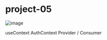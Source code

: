 # project-05

![image](https://github.com/NaoRojas/project-05/assets/46090365/6c665fe3-47e6-45d7-bedd-2b9e657156ed)


useContext
AuthContext Provider / Consumer
